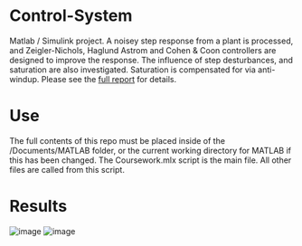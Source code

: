 # Control-System
Matlab / Simulink project. A noisey step response from a plant is processed, and Zeigler-Nichols, Haglund Astrom and Cohen & Coon controllers are designed to improve the response. The influence of step desturbances, and saturation are also investigated. Saturation is compensated for via anti-windup. Please see the [full report](https://github.com/Luke-Byrne-uni/Control-System/blob/main/Report.pdf) for details.

# Use
The full contents of this repo must be placed inside of the /Documents/MATLAB folder, or the current working directory for MATLAB if this has been changed.
The Coursework.mlx script is the main file. All other files are called from this script.

# Results
![image](https://user-images.githubusercontent.com/72700318/119026481-21065800-b99d-11eb-965a-0e44a69b1b99.png)
![image](https://user-images.githubusercontent.com/72700318/119026534-3085a100-b99d-11eb-9647-b7d356096e91.png)


